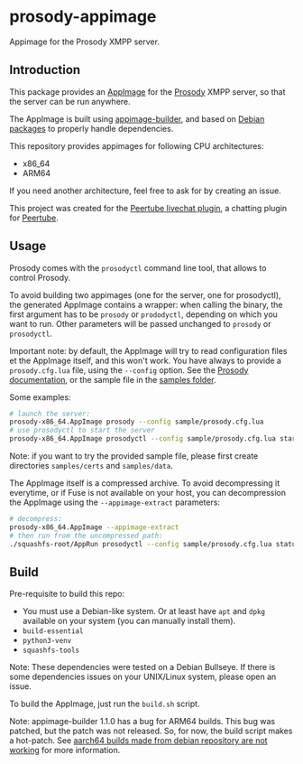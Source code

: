 # prosody-appimage

Appimage for the Prosody XMPP server.

## Introduction

This package provides an [AppImage](https://appimage.org/) for the [Prosody](https://prosody.im/) XMPP server,
so that the server can be run anywhere.

The AppImage is built using [appimage-builder](https://appimage-builder.readthedocs.io), and based on
[Debian packages](https://www.debian.org) to properly handle dependencies.

This repository provides appimages for following CPU architectures:

* x86_64
* ARM64

If you need another architecture, feel free to ask for by creating an issue.

This project was created for the [Peertube livechat plugin](https://livingston.frama.io/peertube-plugin-livechat),
a chatting plugin for [Peertube](https://joinpeertube.org/).

## Usage

Prosody comes with the `prosodyctl` command line tool, that allows to control Prosody.

To avoid building two appimages (one for the server, one for prosodyctl), the generated AppImage contains a wrapper:
when calling the binary, the first argument has to be `prosody` or `prododyctl`, depending on which you want to run.
Other parameters will be passed unchanged to `prosody` or `prosodyctl`.

Important note: by default, the AppImage will try to read configuration files et the AppImage itself, and this won't work.
You have always to provide a `prosody.cfg.lua` file, using the `--config` option. See the [Prosody documentation](https://prosody.im/doc),
or the sample file in the [samples folder](./samples/prosody.cfg.lua).

Some examples:

```bash
# launch the server:
prosody-x86_64.AppImage prosody --config sample/prosody.cfg.lua
# use prosodyctl to start the server
prosody-x86_64.AppImage prosodyctl --config sample/prosody.cfg.lua start
```

Note: if you want to try the provided sample file, please first create directories `samples/certs` and `samples/data`.

The AppImage itself is a compressed archive. To avoid decompressing it everytime, or if Fuse is not available on your host,
you can decompression the AppImage using the `--appimage-extract` parameters:

```bash
# decompress:
prosody-x86_64.AppImage --appimage-extract
# then run from the uncompressed path:
./squashfs-root/AppRun prosodyctl --config sample/prosody.cfg.lua status
```

## Build

Pre-requisite to build this repo:

* You must use a Debian-like system. Or at least have `apt` and `dpkg` available on your system (you can manually install them).
* `build-essential`
* `python3-venv`
* `squashfs-tools`

Note: These dependencies were tested on a Debian Bullseye. If there is some dependencies issues on your UNIX/Linux system, please open an issue.

To build the AppImage, just run the `build.sh` script.

Note: appimage-builder 1.1.0 has a bug for ARM64 builds. This bug was patched, but the patch was not released. So, for now,
the build script makes a hot-patch.
See [aarch64 builds made from debian repository are not working](https://github.com/AppImageCrafters/appimage-builder/issues/278) for more information.
